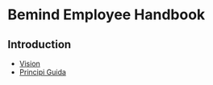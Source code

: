 # Bemind Employee Handbook

## Introduction
* [Vision](https://github.com/bemindinteractive/handbook/blob/master/vision.md)
* [Principi Guida](https://github.com/bemindinteractive/handbook/blob/master/principles.md)
